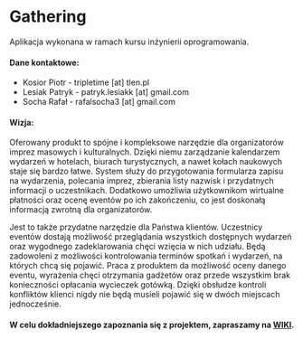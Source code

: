# Gathering
Aplikacja wykonana w ramach kursu inżynierii oprogramowania.

#### Dane kontaktowe:

* Kosior Piotr -  tripletime [at] tlen.pl 
* Lesiak Patryk - patryk.lesiakk [at] gmail.com  
* Socha Rafał -    rafalsocha3 [at] gmail.com 

#### Wizja:

Oferowany produkt to spójne i kompleksowe narzędzie dla organizatorów imprez masowych i kulturalnych.
Dzięki niemu zarządzanie kalendarzem wydarzeń w hotelach, biurach turystycznych, a nawet kołach naukowych staje się bardzo łatwe.
System służy do przygotowania formularza zapisu na wydarzenia, polecania imprez, zbierania listy nazwisk i przydatnych informacji o uczestnikach.
Dodatkowo umożliwia użytkownikom wirtualne płatności oraz ocenę eventów po ich zakończeniu, co jest doskonałą informacją zwrotną dla organizatorów.

Jest to także przydatne narzędzie dla Państwa klientów.
Uczestnicy eventów dostają możliwość przeglądania wszystkich dostępnych wydarzeń oraz wygodnego zadeklarowania chęci wzięcia w nich udziału.
Będą zadowoleni z możliwości kontrolowania terminów spotkań i wydarzeń, na których chcą się pojawić.
Praca z produktem da możliwość oceny danego eventu, wyrażenia chęci otrzymania gadżetów oraz przede wszystkim brak konieczności opłacania wycieczek gotówką.
Dzięki obsłudze kontroli konfliktów klienci nigdy nie będą musieli pojawić się w dwóch miejscach jednocześnie.

#### W celu dokładniejszego zapoznania się z projektem, zapraszamy na [WIKI](https://github.com/PatrykLesiak/Gathering/wiki).
